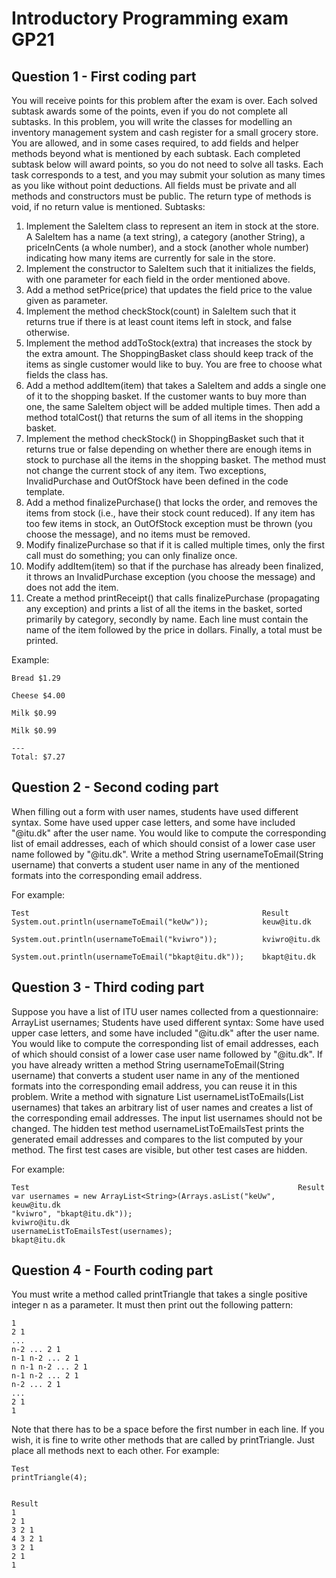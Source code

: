 # Introductory Programming exam GP21
## Question 1 - First coding part
You will receive points for this problem after the exam is over. Each solved subtask
awards some of the points, even if you do not complete all subtasks.
In this problem, you will write the classes for modelling an inventory management
system and cash register for a small grocery store. You are allowed, and in some
cases required, to add fields and helper methods beyond what is mentioned by each
subtask. Each completed subtask below will award points, so you do not need to
solve all tasks. Each task corresponds to a test, and you may submit your solution as
many times as you like without point deductions.
All fields must be private and all methods and constructors must be public. The
return type of methods is void, if no return value is mentioned.
Subtasks:
1. Implement the SaleItem class to represent an item in stock at the store. A
SaleItem has a name (a text string), a category (another String), a
priceInCents (a whole number), and a stock (another whole number)
indicating how many items are currently for sale in the store.
2. Implement the constructor to SaleItem such that it initializes the fields, with
one parameter for each field in the order mentioned above.
3. Add a method setPrice(price) that updates the field price to the value given
as parameter.
4. Implement the method checkStock(count) in SaleItem such that it returns
true if there is at least count items left in stock, and false otherwise.
5. Implement the method addToStock(extra) that increases the stock by the
extra amount.
The ShoppingBasket class should keep track of the items as single customer would like to
buy. You are free to choose what fields the class has.
6. Add a method addItem(item) that takes a SaleItem and adds a single one of it to the
shopping basket. If the customer wants to buy more than one, the same SaleItem object will
be added multiple times. Then add a method totalCost() that returns the sum of all items in
the shopping basket.
7. Implement the method checkStock() in ShoppingBasket such that it returns true or false
depending on whether there are enough items in stock to purchase all the items in the
shopping basket. The method must not change the current stock of any item.
Two exceptions, InvalidPurchase and OutOfStock have been defined in the code template.
8. Add a method finalizePurchase() that locks the order, and removes the items from stock
(i.e., have their stock count reduced). If any item has too few items in stock, an OutOfStock
exception must be thrown (you choose the message), and no items must be removed.
9. Modify finalizePurchase so that if it is called multiple times, only the first call must do
something; you can only finalize once.
10. Modify addItem(item) so that if the purchase has already been finalized, it throws an
InvalidPurchase exception (you choose the message) and does not add the item.
11. Create a method printReceipt() that calls finalizePurchase (propagating any exception)
and prints a list of all the items in the basket, sorted primarily by category, secondly by
name. Each line must contain the name of the item followed by the price in dollars. Finally, a
total must be printed. 

Example:

    Bread $1.29

    Cheese $4.00

    Milk $0.99

    Milk $0.99

    ---
    Total: $7.27

## Question 2 - Second coding part
When filling out a form with user names, students have used different syntax. Some have used
upper case letters, and some have included "@itu.dk" after the user name. You would like to
compute the corresponding list of email addresses, each of which should consist of a lower case
user name followed by "@itu.dk". 
Write a method String usernameToEmail(String username) that converts a student user name in
any of the mentioned formats into the corresponding email address.

For example:

    Test                                                    Result
    System.out.println(usernameToEmail("keUw"));            keuw@itu.dk

    System.out.println(usernameToEmail("kviwro"));          kviwro@itu.dk

    System.out.println(usernameToEmail("bkapt@itu.dk"));    bkapt@itu.dk

## Question 3 - Third coding part
Suppose you have a list of ITU user names collected from a questionnaire:
ArrayList<String> usernames;
Students have used different syntax: Some have used upper case letters, and some have included
"@itu.dk" after the user name. You would like to compute the corresponding list of email
addresses, each of which should consist of a lower case user name followed by "@itu.dk". 
If you have already written a method String usernameToEmail(String username) that converts a
student user name in any of the mentioned formats into the corresponding email address, you can
reuse it in this problem.
Write a method with signature
List<String> usernameListToEmails(List<String> usernames)
that takes an arbitrary list of user names and creates a list of the corresponding email addresses.
The input list usernames should not be changed. 
The hidden test method usernameListToEmailsTest prints the generated email addresses and
compares to the list computed by your method. The first test cases are visible, but other test cases
are hidden.

For example:

    Test                                                            Result
    var usernames = new ArrayList<String>(Arrays.asList("keUw",     keuw@itu.dk
    "kviwro", "bkapt@itu.dk"));                                     kviwro@itu.dk
    usernameListToEmailsTest(usernames);                            bkapt@itu.dk

## Question 4 - Fourth coding part
You must write a method called printTriangle that takes a single positive integer n as a parameter.
It must then print out the following pattern:

    1
    2 1
    ...
    n-2 ... 2 1
    n-1 n-2 ... 2 1
    n n-1 n-2 ... 2 1
    n-1 n-2 ... 2 1
    n-2 ... 2 1
    ...
    2 1
    1


Note that there has to be a space before the first number in each line. If you wish, it is fine to write
other methods that are called by printTriangle. Just place all methods next to each other.
For example:
    
    Test                    
    printTriangle(4);       


    Result
    1
    2 1
    3 2 1
    4 3 2 1
    3 2 1
    2 1
    1